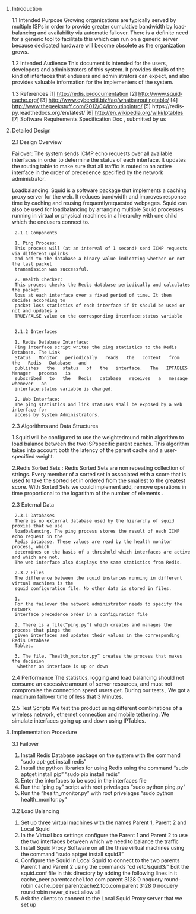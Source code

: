 1. Introduction

	1.1	 Intended Purpose
	Growing organizations are typically served by multiple ISPs in order to provide greater
	cumulative bandwidth by load­balancing and availability via automatic failover. There is a definite
	need for a generic tool to facilitate this which can run on a generic server because dedicated
	hardware will become obsolete as the organization grows.
	
	1.2 Intended Audience
	This   document   is   intended   for   the   users,   developers   and   administrators   of   this   system.   It
	provides   details   of   the   kind   of   interfaces   that   end­users   and   administrators   can   expect,   and   also
	provides valuable information for the implementers of the system.
	
	1.3 References
	[1] http://redis.io/documentation
	[2] http://www.squid­cache.org/
	[3] http://www.cyberciti.biz/faq/what­is­a­routing­table/
	[4] http://www.thegeekstuff.com/2012/04/ip­routing­intro/
	[5] https://redis­py.readthedocs.org/en/latest/
	[6] http://en.wikipedia.org/wiki/Iptables
	[7] Software Requirements Specification Doc , submitted by us


2. Detailed Design

	2.1 Design Overview

	Failover:   The   system   sends   ICMP   echo   requests   over   all   available   interfaces   in   order   to
	determine   the   status   of   each   interface.   It   updates   the   routing   table   to   make   sure   that   all   traffic   is
	routed to an active interface in the order of precedence specified by the network administrator.

	Load­balancing:   Squid   is   a   software   package   that   implements   a   caching   proxy   server   for   the
	web.   It   reduces   bandwidth   and   improves   response   time   by   caching   and   reusing
	frequently­requested   webpages.   Squid   can   also   be   used   for   load­balancing   by   arranging   multiple
	Squid   processes   running   in   virtual   or   physical   machines   in   a   hierarchy   with   one   child   which   the
	end­users connect to.

		2.1.1 Components
		
		1. Ping Process:
		This process will (at an interval of 1 second) send ICMP requests via different uplinks
		and add to the database a binary value indicating whether or not the last packet
		transmission was successful.
		
		2. Health Checker:
		This process checks the Redis database periodically and calculates the packet
		loss at each interface over a fixed period of time. It then decides according to
		packet loss statistics of each interface if it should be used or not and updates a
		TRUE/FALSE value on the corresponding interface:status variable


		2.1.2 Interfaces
		
		1. Redis Database Interface:
		Ping interface script writes the ping statistics to the Redis Database. The Link
		Status   Monitor   periodically   reads   the   content   from   the   Redis   Database   and
		publishes   the   status   of   the   interface.   The   IPTABLES   Manager   process   is
		subscribed   to   the   Redis   database   receives   a   message   whenever   an
		interface:status variable is changed.
		
		2. Web Interface:
		The ping statistics and link statuses shall be exposed by a web interface for
		access by System Administrators.
 
 
 	2.3 Algorithms and Data Structures
	
	1.Squid will be configured to use the weighted­round robin algorithm to load
	balance between the two ISP­specific parent caches. This algorithm takes into account
	both the latency of the parent cache and a user­specified weight.
	
	2.Redis Sorted Sets : Redis Sorted Sets are non repeating collection of strings.
	Every   member   of   a   sorted   set   in   associated   with   a   score   that   is   used   to   take   the   sorted
	set   in   ordered   from   the   smallest   to   the   greatest   score.   With   Sorted   Sets   we   could
	implement   add,   remove   operations   in   time   proportional   to   the   logarithm   of   the   number   of
	elements .
	
	2.3 External Data
		
		2.3.1 Databases
		There is no external database used by the hierarchy of squid proxies that we use
		load­balancing. The ping process stores the result of each ICMP echo request in the
		Redis database. These values are read by the health monitor process, which
		determines on the basis of a threshold which interfaces are active and which are not.
		The web interface also displays the same statistics from Redis.
		
		2.3.2 Files
		The difference between the squid instances running in different virtual machines is the
		squid configuration file. No other data is stored in files.
		
		1.
		For the failover the network administrator needs to specify the network
		interface precedence order in a configuration file
		
		2. There is a file(“ping.py”) which creates and manages the process that pings the
		given interfaces and updates their values in the corresponding Redis Database
		Tables.
		
		3. The file, “health_monitor.py” creates the process that makes the decision
		 whether an interface is up or down

	2.4 Performance
	The statistics, logging and load balancing should not consume an excessive amount of
	server resources, and must not compromise the connection speed users get.
	During our tests , We got a maximum failover time of less that 3 Minutes.
	
	2.5 Test Scripts
	We   test   the   product   using   different   combinations   of   a   wireless   network,   ethernet
	connection   and   mobile   tethering.   We   simulate   interfaces   going   up   and   down   using
	IPTables.


3. Implementation Procedure
	
	3.1 Failover
	
	1. Install Redis Database package on the system with the command
		          “sudo apt-­get install redis”
	2. Install the python libraries for using Redis using the command
	“sudo apt­get install pip”
	“sudo pip install redis”
	3. Enter the interfaces to be used in the interfaces file
	4. Run the “ping.py” script with root privelages
	“sudo python ping.py”
	5. Run the “health_monitor.py” with root privelages
	“sudo python health_monitor.py”


	3.2 Load Balancing
	
	1. Set up three virtual machines with the names Parent 1, Parent 2 and Local Squid
	2. In the Virtual  box settings configure the Parent 1 and Parent 2 to use the  two interfaces
	between which we need to balance the traffic
	3. Install Squid Proxy Software on all the three virtual machines using the command
	“sudo apt­get install squid3”
	4. Configure the Squid in Local Squid to connect to the two parents Parent 1 and Parent 2
	using the commands
	“cd /etc/squid3/”
	Edit the squid.conf file in this directory by adding the following lines in it
	cache_peer parentcache1.foo.com parent 3128 0 no­query round­robin
	cache_peer parentcache2.foo.com parent 3128 0 no­query round­robin
	never_direct allow all
	5. Ask the clients to connect to the Local Squid Proxy server that we set up

